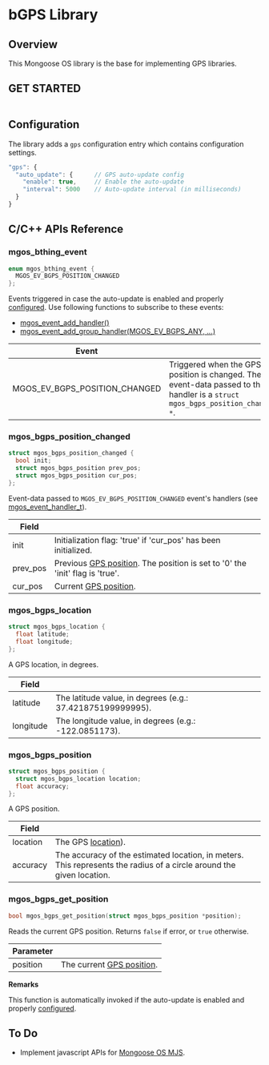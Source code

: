 # bGPS Library
## Overview
This Mongoose OS library is the base for implementing GPS libraries.
## GET STARTED
```c
```
## Configuration
The library adds a `gps` configuration entry which contains configuration settings.
```javascript
"gps": {
  "auto_update": {      // GPS auto-update config
    "enable": true,     // Enable the auto-update
    "interval": 5000    // Auto-update interval (in milliseconds)
  }
}
```
## C/C++ APIs Reference
### mgos_bthing_event
```c
enum mgos_bthing_event {
  MGOS_EV_BGPS_POSITION_CHANGED
};
```
Events triggered in case the auto-update is enabled and properly [configured](#configuration). Use following functions to subscribe to these events:
* [mgos_event_add_handler()](https://mongoose-os.com/docs/mongoose-os/api/core/mgos_event.h.md#mgos_event_add_handler)
* [mgos_event_add_group_handler(MGOS_EV_BGPS_ANY, ...)](https://mongoose-os.com/docs/mongoose-os/api/core/mgos_event.h.md#mgos_event_add_group_handler)

|Event||
|--|--|
|MGOS_EV_BGPS_POSITION_CHANGED|Triggered when the GPS position is changed. The event-data passed to the handler is a `struct mgos_bgps_position_changed *`.|
### mgos_bgps_position_changed
```c
struct mgos_bgps_position_changed {
  bool init;
  struct mgos_bgps_position prev_pos;
  struct mgos_bgps_position cur_pos;
};
```
Event-data passed to `MGOS_EV_BGPS_POSITION_CHANGED` event's handlers (see [mgos_event_handler_t](https://mongoose-os.com/docs/mongoose-os/api/core/mgos_event.h.md#mgos_event_handler_t)).

|Field||
|--|--|
|init|Initialization flag: 'true' if 'cur_pos' has been initialized.|
|prev_pos|Previous [GPS position](#mgos_bgps_position). The position is set to '0' the 'init' flag is 'true'.|
|cur_pos|Current [GPS position](#mgos_bgps_position).|
### mgos_bgps_location
```c
struct mgos_bgps_location {
  float latitude;
  float longitude;
};
```
A GPS location, in degrees.

|Field||
|--|--|
|latitude|The latitude value, in degrees (e.g.: 37.421875199999995).|
|longitude|The longitude value, in degrees (e.g.: -122.0851173).|
### mgos_bgps_position
```c
struct mgos_bgps_position {
  struct mgos_bgps_location location;
  float accuracy;
};
```
A GPS position.

|Field||
|--|--|
|location|The GPS [location](#mgos_bgps_location)).|
|accuracy|The accuracy of the estimated location, in meters. This represents the radius of a circle around the given location.|
### mgos_bgps_get_position
```c
bool mgos_bgps_get_position(struct mgos_bgps_position *position);
```
Reads the current GPS position. Returns `false` if error, or `true` otherwise.

|Parameter||
|--|--|
|position|The current [GPS position](#mgos_bgps_position).|

**Remarks**

This function is automatically invoked if the auto-update is enabled and properly [configured](#configuration).
## To Do
- Implement javascript APIs for [Mongoose OS MJS](https://github.com/mongoose-os-libs/mjs).